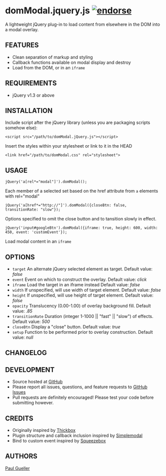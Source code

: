 domModal.jquery.js [![endorse](http://api.coderwall.com/oomlaut/endorsecount.png)](http://coderwall.com/oomlaut)
==================

A lightweight jQuery plug-in to load content from elsewhere in the DOM into a modal overlay.

FEATURES
--------

* Clean separation of markup and styling
* Callback functions available on modal display and destroy
* Load from the DOM, or in an `iframe`

REQUIREMENTS
------------

* jQuery v1.3 or above

INSTALLATION
------------

Include script after the jQuery library (unless you are packaging scripts somehow else):

	<script src="/path/to/domModal.jQuery.js"></script>

Insert the styles within your stylesheet or link to it in the HEAD

	<link href="/path/to/domModal.css" rel="stylesheet">

USAGE
-----

	jQuery('a[rel*="modal"]').domModal();

Each member of a selected set based on the href attribute from `a` elements with rel="modal"
	
	jQuery('a[href*="http://"]').domModal({closeBtn: false, transitionRate: "slow"});

Options specified to omit the close button and to tansition slowly in effect.

	jQuery('input#googleBtn').domModal({iframe: true, height: 600, width: 450, event: 'customEvent'});

Load modal content in an `iframe`


OPTIONS
-------

* `target` An alternate jQuery selected element as target. Default value: _false_
* `event` Event on which to construct the overlay. Default value: _click_
* `iframe` Load the target in an iframe instead Default value: _false_
* `width` If unspecified, will use width of target element.  Default value: _false_
* `height` If unspecified, will use height of target element. Default value: _false_
* `opacity` Translucency (0.00-1.00) of overlay background fill. Default value: _.85_
* `transitionRate` Duration (integer 1-1000 || "fast" || "slow") of effects. Default value: _500_
* `closeBtn` Display a "close" button. Default value: _true_
* `setup` Function to be performed prior to overlay construction. Default value: _null_


CHANGELOG
---------


DEVELOPMENT
-----------
* Source hosted at [GitHub][gh]
* Please report all issues, questions, and feature requests to [GitHub Issues][ghi]
* Pull requests are definitely encouraged! Please test your code before submitting however.

 

CREDITS
-------
* Originally inspired by [Thickbox][tb]
* Plugin structure and callback inclusion inspired by [Simplemodal][sm]
* Bind to custom event inspired by [Squeezebox][sb]
	


AUTHORS
-------
[Paul Gueller][pg]

[gh]: https://github.com/oomlaut/domModal.jquery.js
[ghi]: https://github.com/oomlaut/domModal.jquery.js/issues
[tb]: http://jquery.com/demo/thickbox/
[sm]: http://www.ericmmartin.com/projects/simplemodal/
[sb]: http://digitarald.de/project/squeezebox/
[pg]: http://paulgueller.com